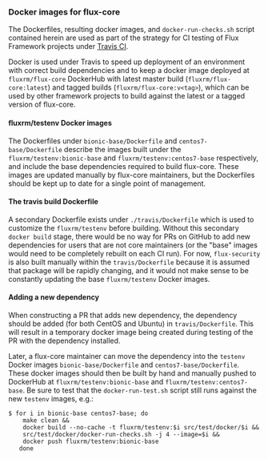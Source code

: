 ### Docker images for flux-core

The Dockerfiles, resulting docker images, and `docker-run-checks.sh`
script contained herein are used as part of the strategy for CI testing
of Flux Framework projects under [Travis CI](https://travis-ci.org).

Docker is used under Travis to speed up deployment of an
environment with correct build dependencies and to keep a docker
image deployed at `fluxrm/flux-core` DockerHub with latest master build
(`fluxrm/flux-core:latest`) and tagged builds (`fluxrm/flux-core:v<tag>`),
which can be used by other framework projects to build against the latest
or a tagged version of flux-core.

#### fluxrm/testenv Docker images

The Dockerfiles under `bionic-base/Dockerfile` and
`centos7-base/Dockerfile` describe the images built under the
`fluxrm/testenv:bionic-base` and `fluxrm/testenv:centos7-base`
respectively, and include the base dependencies required to build
flux-core. These images are updated manually by flux-core maintainers, but
the Dockerfiles should be kept up to date for a single point of management.

#### The travis build Dockerfile

A secondary Dockerfile exists under `./travis/Dockerfile` which is used
to customize the `fluxrm/testenv` before building. Without this secondary
`docker build` stage, there would be no way for PRs on GitHub to add
new dependencies for users that are not core maintainers (or the "base"
images would need to be completely rebuilt on each CI run). For now,
`flux-security` is also built manually within the `travis/Dockerfile`
because it is assumed that package will be rapidly changing, and it
would not make sense to be constantly updating the base `fluxrm/testenv`
Docker images.

#### Adding a new dependency

When constructing a PR that adds new dependency, the dependency should
be added (for both CentOS and Ubuntu) in `travis/Dockerfile`. This will
result in a temporary docker image being created during testing of the
PR with the dependency installed.

Later, a flux-core maintainer can move the dependency into the `testenv`
Docker images `bionic-base/Dockerfile` and `centos7-base/Dockerfile`.
These docker images should then be built by hand and manually
pushed to DockerHub at `fluxrm/testenv:bionic-base` and
`fluxrm/testenv:centos7-base`. Be sure to test that the `docker-run-test.sh`
script still runs against the new `testenv` images, e.g.:

```
$ for i in bionic-base centos7-base; do
    make clean &&
    docker build --no-cache -t fluxrm/testenv:$i src/test/docker/$i &&
    src/test/docker/docker-run-checks.sh -j 4 --image=$i &&
    docker push fluxrm/testenv:bionic-base
   done
```

